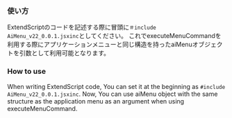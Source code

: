 ### 使い方

ExtendScriptのコードを記述する際に冒頭に`＃include AiMenu_v22_0.0.1.jsxinc`としてください。
これでexecuteMenuCommandを利用する際にアプリケーションメニューと同じ構造を持ったaiMenuオブジェクトを引数として利用可能となります。

### How to use

When writing ExtendScript code, You can set it at the beginning as `#include AiMenu_v22_0.0.1.jsxinc`.
Now, You can use aiMenu object with the same structure as the application menu as an argument when using executeMenuCommand.
